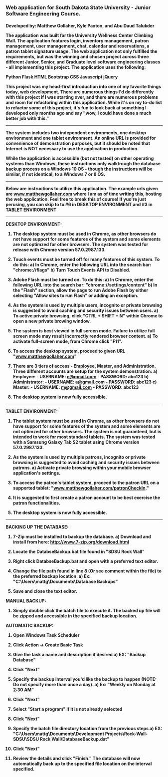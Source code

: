 <h3>
Web application for South Dakota State University - Junior Software Engineering Course.
</h3>

<h4>
Developed by: Matthew Gollaher, Kyle Paxton, and Abu Daud Talukder


The application was built for the University Wellness Center Climbing Wall. The application features login, inventory management, patron management, user management, chat, calendar and reservations, a patron tablet signature usage. The web application not only fulfilled the requirements, but was the winning and chosen project across three different Junior, Senior, and Graduate level software engineering classes - all implementing this project. The application uses the following:

Python
Flask
HTML
Bootstrap
CSS
Javascript
jQuery

This project was my head-first introduction into one of my favorite things today, web development. There are numerous things I'd do differently with this project if I was starting over, and there are numerous problems and room for refactoring within this application. While it's on my to-do list to refactor some of this project, it's fun to look back at something I developed only months ago and say "wow, I could have done a much better job with this." 

<hr/>

The system includes two independent environments, one desktop environment and one tablet environment. An online
URL is provided for convenience of demonstration purposes, but it should be noted that Internet is NOT necessary
to use the application in production. 

While the application is accessible (but not tested) on other operating systems than Windows, these instructions only
walktrough the database backup process on a Windows 10 OS - though the instructions will be similar, if not identical,
to a Windows 7 or 8 OS.

<hr/>

Below are instructions to utilize this application. The example urls given are www.matthewgollaher.com where I am as of time writing this, hosting the web application. Feel free to break this of course! If yuo're just perusing, you can skip to to #6 in DESKTOP ENVIRONMENT and #3 in TABLET ENVIRONMENT

<hr/>

DESKTOP ENVIRONMENT: 

1. The desktop system must be used in Chrome, as other browsers do not have support for some features of the system and some
   elements are not optimzed for other browsers. The system was tested for release with Chrome version 57.0.2987.133.

2. Touch events must be turned off for many features of this system. To do this:
	a) In Chrome, enter the following URL into the search bar: "chrome://flags"
	b) Turn Touch Events API to Disabled.

3. Adobe Flash must be turned on. To do this:
	a) In Chrome, enter the following URL into the search bar: "chrome://settings/content"
	b) In the "Flash" section, allow the page to run Adobe Flash by either selecting "Allow sites to run Flash" or adding an exception.

4. As the system is used by multiple users, incognito or private browsing is suggested to avoid caching and security issues between users. 
	a) To active private browsing, click "CTRL + SHIFT + N" within Chrome to open a new
           private browing window. 

5. The system is best viewed in full screen mode. Failure to utilize full screen mode may result incorrectly rendered browser content.
        a) To activate full-screen mode, from Chrome click "F11".

6. To access the desktop system, proceed to given URL "www.matthewgollaher.com"

7. There are 3 tiers of access - Employee, Master, and Administration. Three different accounts are setup for the system demonstration:
	a) Employee:
	    - USERNAME: e@gmail.com
	    - PASSWORD: abc123
	b) Administrator:
	    - USERNAME: a@gmail.com
            - PASSWORD: abc123
        c) Master:
	    - USERNAME: m@gmail.com
            - PASSWORD: abc123

8. The desktop system is now fully accessible.

<hr/>

TABLET ENVIRONMENT: 

1. The tablet system must be used in Chrome, as other browsers do not have support for some features of the system and some elements are 
   not optimzed for other browsers. The system is not guaranteed, but is intended to work for most standard tablets. The system
   was tested with a Samsung Galaxy Tab S2 tablet using Chrome version 57.0.2987.133.

2. As the system is used by multiple patrons, incognito or private browsing is suggested to avoid caching and security issues between patrons.
	a) Activate private browsing within your mobile browser application's settings.

3. To access the patron's tablet system, proceed to the patron URL on a supported tablet: "www.matthewgollaher.com/patronCheckIn."

4. It is suggested to first create a patron account to be best exercise the patron functionalities. 

5. The desktop system is now fully accessible.

<hr/>

BACKING UP THE DATABASE:

1) 7-Zip must be installed to backup the database.
	a) Download and install from here: http://www.7-zip.org/download.html

1) Locate the DatabseBackup.bat file found in "SDSU Rock Wall\"

2) Right click DatabseBackup.bat and open with a preferred text editor.

3) Change the file path found in line 8 (Or see comment within the file) to the preferred backup location.
	a) Ex: "C:\Users\mattg\Documents\Database Backups"

4) Save and close the text editor.


MANUAL BACKUP: 

1) Simply double click the batch file to execute it. The backed up file will be zipped and accessible in the specified backup location.

AUTOMATIC BACKUP:

1) Open Windows Task Scheduler

2) Click Action -> Create Basic Task

3) Give the task a name and description if desired
	a) EX: "Backup Database"

4) Click "Next"

5) Specify the backup interval you'd like the backup to happen (NOTE: Do not specify more than once a day).
	a) Ex: "Weekly on Monday at 2:30 AM"

6) Click "Next"

7) Select "Start a program" if it is not already selected

8) Click "Next"

9) Specify the batch file directory location from the previous steps
	a) EX: "C:\Users\mattg\Documents\Development Projects\Rock-Wall-SDSU\SDSU Rock Wall\DatabaseBackup.dat"

10) Click "Next"

11) Review the details and click "Finish." The database will now automatically back up to the specified file location on the interval specified. 
